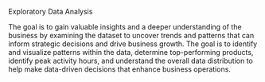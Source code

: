 Exploratory Data Analysis

The goal is to gain valuable insights and a deeper understanding of the business by examining the dataset to uncover trends and patterns that can inform strategic decisions and drive business growth. The goal is to identify and visualize patterns within the data, determine top-performing products, identify peak activity hours, and understand the overall data distribution to help make data-driven decisions that enhance business operations.
